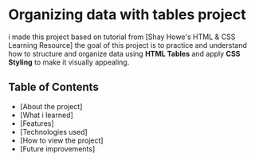 # Organizing data with tables project
i made this project based on tutorial from [Shay Howe's HTML & CSS Learning Resource] the goal of this project is to practice and understand how to structure and organize data using **HTML Tables** and apply **CSS Styling** to make it visually appealing. 
## Table of Contents
- [About the project] 
- [What i learned]
- [Features]
- [Technologies used]
- [How to view the project]
- [Future improvements]
